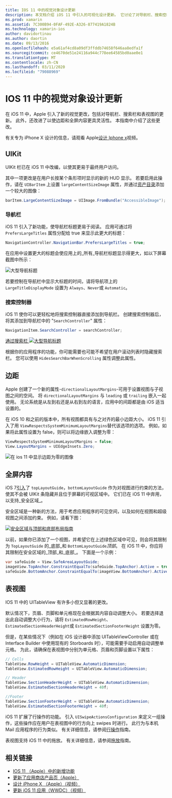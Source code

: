 ```yaml
---
title: IOS 11 中的视觉对象设计更新
description: 本文档介绍 iOS 11 中引入的可视化设计更新。 它讨论了对导航栏、搜索控制器、边距、全屏内容和表视图的更改。
ms.prod: xamarin
ms.assetid: 7C300B94-0FAF-492E-A326-877419A1824B
ms.technology: xamarin-ios
author: davidortinau
ms.author: daortin
ms.date: 09/13/2016
ms.openlocfilehash: e5a61af4cd8a09df3ffddb74658f646aa8edfa1f
ms.sourcegitcommit: ce4670de51e24116a944c778ee64585bd0aae0e1
ms.translationtype: MT
ms.contentlocale: zh-CN
ms.lasthandoff: 03/11/2020
ms.locfileid: "79088969"
---
```

# <a name="visual-design-updates-in-ios-11"></a>IOS 11 中的视觉对象设计更新

在 iOS 11 中，Apple 引入了新的视觉更改，包括对导航栏、搜索栏和表视图的更新。 此外，还改进了以使边距和全屏内容更具灵活性。 本指南中介绍了这些更改。 

有关专为 iPhone X 设计的信息，请观看 Apple[设计 Iphone x](https://developer.apple.com/videos/play/fall2017/801/)视频。

## <a name="uikit"></a>UIKit

UIKit 栏已在 iOS 11 中改编，以使其更易于最终用户访问。

其中一项更改是在用户长按某个条形项时显示的新的 HUD 显示。 若要启用此操作，请在 `UIBarItem` 上设置 `largeContentSizeImage` 属性，并通过[资产目录](~/ios/app-fundamentals/images-icons/displaying-an-image.md)添加一个较大的图像：

```csharp
barItem.LargeContentSizeImage = UIImage.FromBundle("AccessibleImage");
```

### <a name="navigation-bar"></a>导航栏
iOS 11 引入了新功能，使导航栏标题更易于阅读。 应用可通过将 `PrefersLargeTitles` 属性分配给 true 来显示此更大的标题：

```csharp
NavigationController.NavigationBar.PrefersLargeTitles = true;
```

在应用中设置更大的标题会使应用上的_所有_导航栏标题显示得更大，如以下屏幕截图中所示：

![大型导航标题](visual-design-images/image7.png)

若要控制在导航栏中显示大标题的时间，请将导航项上的 `LargeTitleDisplayMode` 设置为 `Always`、`Never`或 `Automatic`。

### <a name="search-controller"></a>搜索控制器

iOS 11 使你可以更轻松地将搜索控制器直接添加到导航栏。 创建搜索控制器后，将其添加到导航栏中的 "`SearchController`" 属性：

```csharp
NavigationItem.SearchController = searchController;
```

[通过搜索栏 ![大型导航标题](visual-design-images/image8-sml.png)](visual-design-images/image8-sml.png#lightbox)

根据你的应用程序的功能，你可能需要也可能不希望在用户滚动列表时隐藏搜索栏。 您可以使用 `HidesSearchBarWhenScrolling` 属性调整此属性。

## <a name="margins"></a>边距

Apple 创建了一个新的属性-`directionalLayoutMargins`-可用于设置视图与子视图之间的空间。 将 `directionalLayoutMargins` 与 `leading` 或 `trailing` 嵌入一起使用。 无论系统是从左到右还是从右到左的语言，应用中的间距都是由 iOS 适当设置的。

在 iOS 10 和之前的版本中，所有视图都具有与之对齐的最小边距大小。 iOS 11 引入了用 `ViewRespectsSystemMinimumLayoutMargins`替代该选项的选项。 例如，如果将此属性设置为 false，则可以将边缘嵌入调整为零：

```csharp
ViewRespectsSystemMinimumLayoutMargins = false;
View.LayoutMargins = UIEdgeInsets.Zero;
```

![在 ios 11 中显示边距为零的图像](visual-design-images/image9.png)

<a name="fullscreen" />

## <a name="full-screen-content"></a>全屏内容

iOS 7[引入](~/ios/platform/introduction-to-ios7/ios7-ui.md#fullscreen)了 `topLayoutGuide`，`bottomLayoutGuide` 作为对视图进行约束的方法，使其不会被 UIKit 条隐藏并且位于屏幕的可视区域中。 它们已在 iOS 11 中弃用，以支持_安全区域_。

安全区域是一种新的方法，用于考虑应用程序的可见空间，以及如何在视图和超级视图之间添加约束。 例如，请看下图：

[![安全区域与顶部和底部布局指南](visual-design-images/image10-sml.png)](visual-design-images/image10.png#lightbox)

以前，如果你已添加了一个视图，并希望它在上述绿色区域中可见，则会将其限制为 `TopLayoutGuide` 的_底部_和 `BottomLayoutGuide`_顶部_。 在 iOS 11 中，你应将其限制在安全区域的_顶部_和_底部_。 下面是一个示例：

```csharp
var safeGuide = View.SafeAreaLayoutGuide;
imageView.TopAnchor.ConstraintEqualTo(safeGuide.TopAnchor).Active = true;
safeGuide.BottomAnchor.ConstraintEqualTo(imageView.BottomAnchor).Active = true;
```

## <a name="table-view"></a>表视图

IOS 11 中的 UITableView 有许多小但又显著的更改。

默认情况下，页眉、页脚和单元格现在会根据其内容自动调整大小。 若要选择退出此自动调整大小行为，请将 `EstimatedRowHeight`、`EstimatedSectionHeaderHeight`或 `EstimatedSectionFooterHeight` 设置为零。

但是，在某些情况下（例如在 iOS 设计器中添加 UITableViewController 或在 Interface Builder 中使用现有的 Storboards 时），可能需要手动启用自动调整单元格。 为此，请确保在表视图中分别为单元格、页眉和页脚设置以下属性：

```csharp
// Cells
TableView.RowHeight = UITableView.AutomaticDimension;
TableView.EstimatedRowHeight = UITableView.AutomaticDimension;

// Header
TableView.SectionHeaderHeight = UITableView.AutomaticDimension;
TableView.EstimatedSectionHeaderHeight = 40f;

//Footer
TableView.SectionFooterHeight = UITableView.AutomaticDimension;
TableView.EstimatedSectionFooterHeight = 40f;

```

iOS 11 扩展了行操作的功能。 引入 `UISwipeActionsConfiguration` 来定义一组操作，这些操作应在用户在表视图中的行方向上 swipes 时进行。 此行为与本机 Mail 应用程序的行为类似。 有关详细信息，请参阅[行操作](~/ios/user-interface/controls/tables/row-action.md)指南。

表视图支持 iOS 11 中的拖放。 有关详细信息，请参阅[拖放](~/ios/platform/introduction-to-ios11/drag-and-drop.md#uitableview)指南。

## <a name="related-links"></a>相关链接

- [IOS 11 （Apple）中的新增功能](https://developer.apple.com/ios/)
- [更新了应用商店产品页（Apple）](https://developer.apple.com/app-store/product-page/)
- [设计 iPhone X （Apple）（视频）](https://developer.apple.com/videos/play/fall2017/801/)
- [更新 iOS 11 应用（WWDC）（视频）](https://developer.apple.com/videos/play/wwdc2017/204/)
